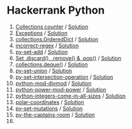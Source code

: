 # Hackerrank Python

1. [Collections counter](https://www.hackerrank.com/challenges/collections-counter/problem?isFullScreen=true) / [Solution](Collections-counter/Solution.py)
2. [Exceptions](https://www.hackerrank.com/challenges/exceptions/problem?isFullScreen=true) / [Solution](Exceptions/Solution.py)
3. [collections.OrderedDict](https://www.hackerrank.com/challenges/py-collections-ordereddict/problem?isFullScreen=true) / [Solution](Collections.OrderedDict/Solution.py)
4. [incorrect-regex](https://www.hackerrank.com/challenges/incorrect-regex/problem?isFullScreen=true) / [Solution](Incorrect-regex/Solution.py)
5. [py-set-add](https://www.hackerrank.com/challenges/py-set-add/problem?isFullScreen=true) / [Solution](Py-set-add/Solution.py)
6. [Set .discard(), .remove() & .pop()](https://www.hackerrank.com/challenges/py-set-discard-remove-pop/problem) / [Solution](Py-set-discard-remove-pop/Solution.py)
7. [collections.deque()](https://www.hackerrank.com/challenges/py-collections-deque/problem?isFullScreen=true) / [Solution](Collections.deque()/Solution.py)
8. [py-set-union](https://www.hackerrank.com/challenges/py-set-union/problem?isFullScreen=true) / [Solution](Py-set-union/Solution.py)
9. [py-set-intersection-operation](https://www.hackerrank.com/challenges/py-set-intersection-operation/problem?isFullScreen=true) / [Solution](Py-set-intersection-operation/Solution.py)
10. [python-mod-divmod](https://www.hackerrank.com/challenges/python-mod-divmod/problem?isFullScreen=true) / [Solution](Python-mod-divmod/Solution.py)
11. [python-power-mod-power](https://www.hackerrank.com/challenges/python-power-mod-power/problem?isFullScreen=true) / [Solution](Python-power-mod-power/Solution.py)
12. [python-integers-come-in-all-sizes](https://www.hackerrank.com/challenges/python-integers-come-in-all-sizes/problem?isFullScreen=true) / [Solution](Python-integers-come-in-all-sizes/Solution.py)
13. [polar-coordinates](https://www.hackerrank.com/challenges/polar-coordinates/problem?isFullScreen=true) / [Solution](Polar-coordinates/Solution.py)
14. [py-set-mutations](https://www.hackerrank.com/challenges/py-set-mutations/problem?isFullScreen=true) / [Solution](Py-set-mutations/Solution.py)
15. [py-the-captains-room](https://www.hackerrank.com/challenges/py-the-captains-room/problem?isFullScreen=true) / [Solution](Py-the-captains-room/Solution.py)
16. 

